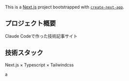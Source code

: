 This is a [Next.js](https://nextjs.org) project bootstrapped with [`create-next-app`](https://nextjs.org/docs/app/api-reference/cli/create-next-app).

## プロジェクト概要

Claude Codeで作った技術記事サイト


## 技術スタック

Next.js × Typescript × Tailwindcss

a

